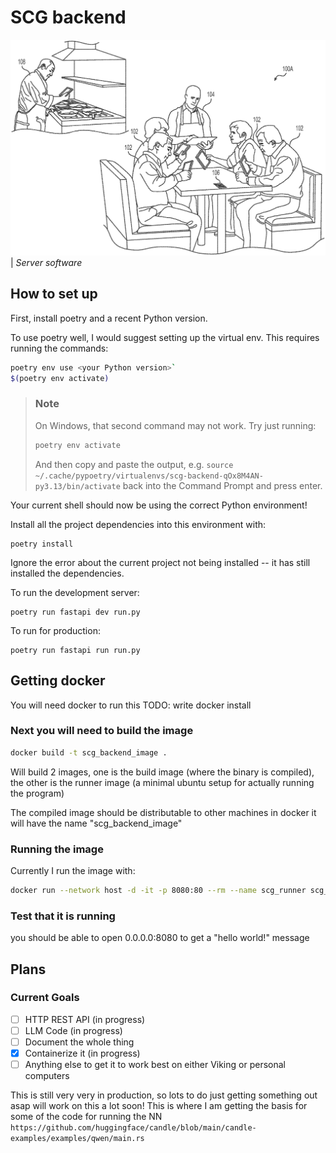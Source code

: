 # SCG backend
![A picture of a waiter (in the style of a patent iamge](logo.png)
   | *Server software*

## How to set up

First, install poetry and a recent Python version.

To use poetry well, I would suggest setting up the virtual env. This requires running the commands:

```sh
poetry env use <your Python version>`
$(poetry env activate)
```

>   ### Note
>   On Windows, that second command may not work. Try just running:
>
>   ```sh
>   poetry env activate
>   ```
>
>   And then copy and paste the output, e.g. `source ~/.cache/pypoetry/virtualenvs/scg-backend-qOx8M4AN-py3.13/bin/activate` back into the Command Prompt and press enter.

Your current shell should now be using the correct Python environment!

Install all the project dependencies into this environment with:

```
poetry install
```

Ignore the error about the current project not being installed -- it has still installed
the dependencies.

To run the development server:

```
poetry run fastapi dev run.py
```

To run for production:

```
poetry run fastapi run run.py
```

## Getting docker 
You will need docker to run this TODO: write docker install

### Next you will need to build the image

```sh
docker build -t scg_backend_image .
```
Will build 2 images, one is the build image (where the binary is compiled), the other is the runner image (a minimal ubuntu setup for actually running the program)

The compiled image should be distributable to other machines in docker it will have the name "scg_backend_image"

### Running the image
Currently I run the image with:
```sh
docker run --network host -d -it -p 8080:80 --rm --name scg_runner scg_backend_image:latest
```

### Test that it is running
you should be able to open 0.0.0.0:8080 to get a "hello world!" message

## Plans
### Current Goals
- [ ] HTTP REST API (in progress)
- [ ] LLM Code (in progress)
- [ ] Document the whole thing
- [x] Containerize it (in progress)
- [ ] Anything else to get it to work best on either Viking or personal computers

This is still very very in production, so lots to do just getting something out asap will work on this a lot soon!
This is where I am getting the basis for some of the code for running the NN 
`https://github.com/huggingface/candle/blob/main/candle-examples/examples/qwen/main.rs`
